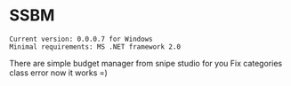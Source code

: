 SSBM
===
~~~~~~~~~~
Current version: 0.0.0.7 for Windows
Minimal requirements: MS .NET framework 2.0
~~~~~~~~~~

There are simple budget manager from snipe studio for you
Fix categories class error now it works =)
